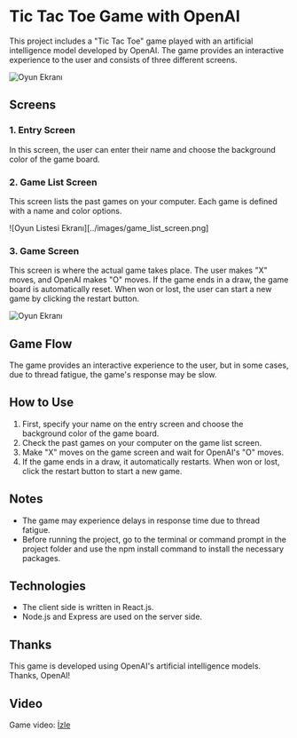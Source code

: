 # Tic Tac Toe Game with OpenAI

This project includes a "Tic Tac Toe" game played with an artificial intelligence model developed by OpenAI. The game provides an interactive experience to the user and consists of three different screens.

![Oyun Ekranı](../images/game_screen.png)

## Screens

### 1.  Entry Screen

In this screen, the user can enter their name and choose the background color of the game board.

### 2. Game List Screen

This screen lists the past games on your computer. Each game is defined with a name and color options.

![Oyun Listesi Ekranı][../images/game_list_screen.png]

### 3. Game Screen

This screen is where the actual game takes place. The user makes "X" moves, and OpenAI makes "O" moves. If the game ends in a draw, the game board is automatically reset. When won or lost, the user can start a new game by clicking the restart button.

![Oyun Ekranı](../images/game_screen.png)

## Game Flow

The game provides an interactive experience to the user, but in some cases, due to thread fatigue, the game's response may be slow.

## How to Use

1. First, specify your name on the entry screen and choose the background color of the game board.
2. Check the past games on your computer on the game list screen.
3. Make "X" moves on the game screen and wait for OpenAI's "O" moves.
4. If the game ends in a draw, it automatically restarts. When won or lost, click the restart button to start a new game.

## Notes

- The game may experience delays in response time due to thread fatigue.
- Before running the project, go to the terminal or command prompt in the project folder and use the npm install command to install the necessary packages.

## Technologies

- The client side is written in React.js.
- Node.js and Express are used on the server side.

## Thanks

This game is developed using OpenAI's artificial intelligence models. Thanks, OpenAI!

## Video

Game video: [İzle](https://drive.google.com/drive/folders/1LyM10LWxwyzqxZRuQdxKQd1Ndba1M8Ha?usp=sharing)
